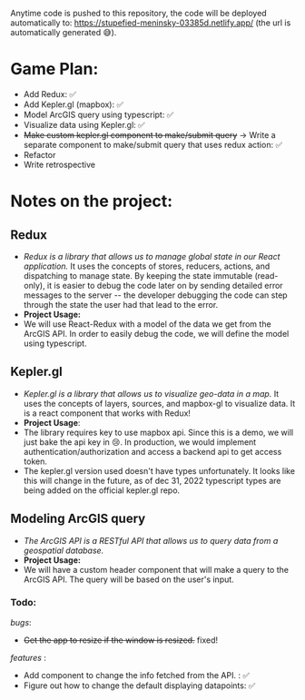 Anytime code is pushed to this repository, the code will be deployed automatically to: https://stupefied-meninsky-03385d.netlify.app/ (the url is automatically generated 😅).

# Game Plan:
* Add Redux: ✅
* Add Kepler.gl (mapbox): ✅
* Model ArcGIS query using typescript: ✅
* Visualize data using Kepler.gl: ✅
* ~~Make custom kepler.gl component to make/submit query~~ -> Write a separate component to make/submit query that uses redux action: ✅
* Refactor
* Write retrospective

# Notes on the project:
## Redux
* *Redux is a library that allows us to manage global state in our React application.* It uses the concepts of stores, reducers, actions, and dispatching to manage state. By keeping the state immutable (read-only), it is easier to debug the code later on by sending detailed error messages to the server -- the developer debugging the code can step through the state the user had that lead to the error.
* **Project Usage:** 
* We will use React-Redux with a model of the data we get from the ArcGIS API. In order to easily debug the code, we will define the model using typescript.

## Kepler.gl
* *Kepler.gl is a library that allows us to visualize geo-data in a map.* It uses the concepts of layers, sources, and mapbox-gl to visualize data. It is a react component that works with Redux!
* **Project Usage**: 
* The library requires key to use mapbox api. Since this is a demo, we will just bake the api key in 😢. In production, we would implement authentication/authorization and access a backend api to get access token.
* The kepler.gl version used doesn't have types unfortunately. It looks like this will change in the future, as of dec 31, 2022 typescript types are being added on the official kepler.gl repo.

## Modeling ArcGIS query
* *The ArcGIS API is a RESTful API that allows us to query data from a geospatial database.*
* **Project Usage:**
* We will have a custom header component that will make a query to the ArcGIS API. The query will be based on the user's input.

### Todo:
*bugs*:
* ~~Get the app to resize if the window is resized.~~ fixed!

*features* : 
* Add component to change the info fetched from the API. : ✅
* Figure out how to change the default displaying datapoints: ✅
